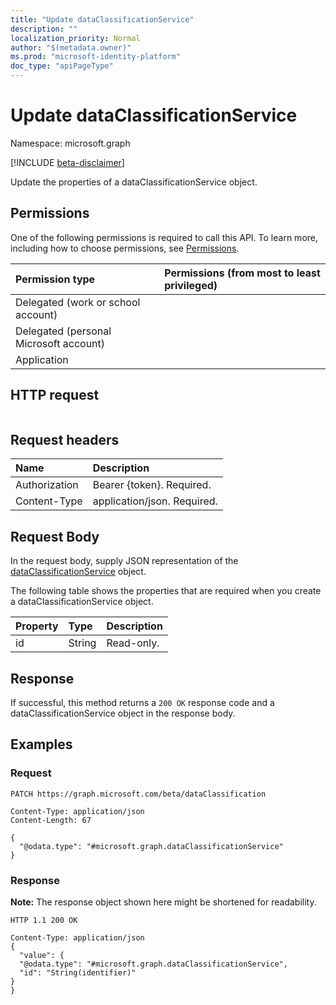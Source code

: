 ```yaml
---
title: "Update dataClassificationService"
description: ""
localization_priority: Normal
author: "$(metadata.owner)"
ms.prod: "microsoft-identity-platform"
doc_type: "apiPageType"
---
```


# Update dataClassificationService

Namespace: microsoft.graph

[!INCLUDE [beta-disclaimer](../../includes/beta-disclaimer.md)]

Update the properties of a dataClassificationService object.

## Permissions

One of the following permissions is required to call this API. To learn more, including how to choose permissions, see [Permissions](/graph/permissions-reference).

| Permission type                        | Permissions (from most to least privileged) |
| :------------------------------------- | :------------------------------------------ |
| Delegated (work or school account)     |                                             |
| Delegated (personal Microsoft account) |                                             |
| Application                            |                                             |

## HTTP request

<!-- {
  "blockType": "ignored"
}
-->

```http

```

## Request headers

| Name          | Description                 |
| :------------ | :-------------------------- |
| Authorization | Bearer {token}. Required.   |
| Content-Type  | application/json. Required. |

## Request Body

In the request body, supply JSON representation of the [dataClassificationService](../resources/-dataclassificationservice.md) object.

<!-- Actions and Functions -->

<!-- CRUD Methods -->

The following table shows the properties that are required when you create a dataClassificationService object.

| Property | Type   | Description |
| :------- | :----- | :---------- |
| id       | String | Read-only.  |

## Response

If successful, this method returns a `200 OK` response code and a dataClassificationService object in the response body.

## Examples

### Request

<!-- {
  "blockType": "request",
  "name": "update_dataclassificationservice"
}
-->

```http
PATCH https://graph.microsoft.com/beta/dataClassification

Content-Type: application/json
Content-Length: 67

{
  "@odata.type": "#microsoft.graph.dataClassificationService"
}

```

### Response

**Note:** The response object shown here might be shortened for readability.

<!-- {
  "blockType": "response",
  "truncated": true,
  "@odata.type": "microsoft.dataClassificationService.contract.dataClassificationService"
}
-->

```http
HTTP 1.1 200 OK

Content-Type: application/json
{
  "value": {
  "@odata.type": "#microsoft.graph.dataClassificationService",
  "id": "String(identifier)"
}
}

```
